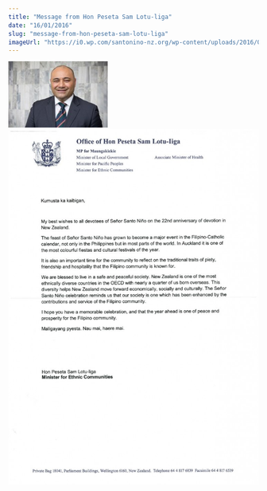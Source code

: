 ```yaml
---
title: "Message from Hon Peseta Sam Lotu-liga"
date: "16/01/2016"
slug: "message-from-hon-peseta-sam-lotu-liga"
imageUrl: "https://i0.wp.com/santonino-nz.org/wp-content/uploads/2016/01/Updated_Ministers-photo-1024x682.jpg?resize=200%2C133"
---
```


![Updated_Ministers photo](assets\images\Updated_Ministers-photo-1024x682.jpg) ![17 Jan Final Message for Filipino Annual Fiesta and Cultural Festival](assets\images\17-Jan-Final-Message-for-Filipino-Annual-Fiesta-and-Cultural-Festival-724x1024.jpg)